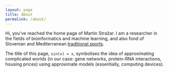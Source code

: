 ```yaml
---
layout: page
title: About
permalink: /about/
---
```


Hi, you've reached the home page of Martin Stražar. I am a researcher in the fields of bioinformatics
and machine learning, and also fond of Slovenian and Mediterranean 
<a href="http://www.pandolo.si">traditional sports</a>.

The title of this page, <code>sin(x) = x</code>, symbolises the idea of approximating complicated worlds (in our case:
gene networks, protein-RNA interactions, housing prices) using approximate models (essentially, computing devices).
